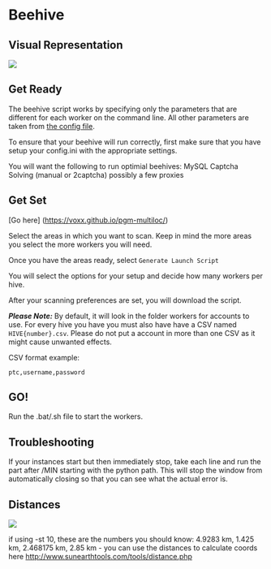 # Beehive

## Visual Representation

![](../_static/img/soznlqc.png)

## Get Ready

The beehive script works by specifying only the parameters that are different for each worker on the command line. All other parameters are taken from [the config file](https://github.com/RocketMap/RocketMap/blob/develop/config/config.ini.example).

To ensure that your beehive will run correctly, first make sure that you have setup your config.ini with the appropriate settings. 

You will want the following to run optimial beehives:
MySQL
Captcha Solving (manual or 2captcha)
possibly a few proxies


## Get Set

[Go here] (https://voxx.github.io/pgm-multiloc/)

Select the areas in which you want to scan. Keep in mind the more areas you select the more workers you will need. 

Once you have the areas ready, select `Generate Launch Script`

You will select the options for your setup and decide how many workers per hive. 

After your scanning preferences are set, you will download the script. 

***Please Note:*** By default, it will look in the folder workers for accounts to use. For every hive you have you must also have have a CSV named `HIVE{number}.csv`. Please do not put a account in more than one CSV as it might cause unwanted effects.  

CSV format example:

```
ptc,username,password
```


## GO!

Run the .bat/.sh file to start the workers.

## Troubleshooting

If your instances start but then immediately stop, take each line and run the part after /MIN starting with the python path. This will stop the window from automatically closing so that you can see what the actual error is.

## Distances

![](../_static/img/ZHSo3GN.png)

 if using -st 10, these are the numbers you should know: 4.9283 km, 1.425 km, 2.468175 km, 2.85 km - you can use the distances to calculate coords here http://www.sunearthtools.com/tools/distance.php

